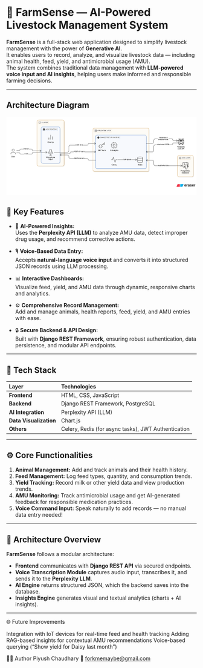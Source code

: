 # 🐄 FarmSense — AI-Powered Livestock Management System

**FarmSense** is a full-stack web application designed to simplify livestock management with the power of **Generative AI**.  
It enables users to record, analyze, and visualize livestock data — including animal health, feed, yield, and antimicrobial usage (AMU).  
The system combines traditional data management with **LLM-powered voice input and AI insights**, helping users make informed and responsible farming decisions.

---

## Architecture Diagram

![Architecture Diagram](architecture.png)

## 🌟 Key Features

- 🧠 **AI-Powered Insights:**  
  Uses the **Perplexity API (LLM)** to analyze AMU data, detect improper drug usage, and recommend corrective actions.

- 🎙️ **Voice-Based Data Entry:**  
  Accepts **natural-language voice input** and converts it into structured JSON records using LLM processing.

- 📊 **Interactive Dashboards:**  
  Visualize feed, yield, and AMU data through dynamic, responsive charts and analytics.

- ⚙️ **Comprehensive Record Management:**  
  Add and manage animals, health reports, feed, yield, and AMU entries with ease.

- 🔒 **Secure Backend & API Design:**  
  Built with **Django REST Framework**, ensuring robust authentication, data persistence, and modular API endpoints.

---

## 🧩 Tech Stack

| Layer                  | Technologies                                        |
| :--------------------- | :-------------------------------------------------- |
| **Frontend**           | HTML, CSS, JavaScript                               |
| **Backend**            | Django REST Framework, PostgreSQL                   |
| **AI Integration**     | Perplexity API (LLM)                                |
| **Data Visualization** | Chart.js                                            |
| **Others**             | Celery, Redis (for async tasks), JWT Authentication |

---

## ⚙️ Core Functionalities

1. **Animal Management:** Add and track animals and their health history.
2. **Feed Management:** Log feed types, quantity, and consumption trends.
3. **Yield Tracking:** Record milk or other yield data and view production trends.
4. **AMU Monitoring:** Track antimicrobial usage and get AI-generated feedback for responsible medication practices.
5. **Voice Command Input:** Speak naturally to add records — no manual data entry needed!

---

## 🧱 Architecture Overview

**FarmSense** follows a modular architecture:

- **Frontend** communicates with **Django REST API** via secured endpoints.
- **Voice Transcription Module** captures audio input, transcribes it, and sends it to the **Perplexity LLM**.
- **AI Engine** returns structured JSON, which the backend saves into the database.
- **Insights Engine** generates visual and textual analytics (charts + AI insights).

---

🌐 Future Improvements

Integration with IoT devices for real-time feed and health tracking
Adding RAG-based insights for contextual AMU recommendations
Voice-based querying (“Show yield for Daisy last month”)

👨‍💻 Author
Piyush Chaudhary
📧 forkmemaybe@gmail.com
